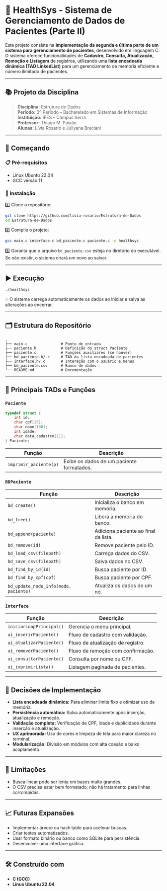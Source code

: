 # 🏥 HealthSys - Sistema de Gerenciamento de Dados de Pacientes (Parte II)

Este projeto consiste na **implementação da segunda e última parte de um sistema para gerenciamento de pacientes**, desenvolvido em linguagem C.  
O sistema oferece funcionalidades de **Cadastro, Consulta, Atualização, Remoção e Listagem** de registros, utilizando uma **lista encadeada dinâmica (TAD LinkedList)** para um gerenciamento de memória eficiente e número ilimitado de pacientes.

---

## 📚 Projeto da Disciplina

> **Disciplina:** Estrutura de Dados  
> **Período:** 3º Período – Bacharelado em Sistemas de Informação  
> **Instituição:** IFES – Campus Serra  
> **Professor:** Thiago M. Paixão  
> **Alunas:** Lívia Rosario e Jullyana Breciani  

---

## 🚀 Começando

### 📋 Pré-requisitos

- Linux Ubuntu 22.04  
- GCC versão 11  

### 🔧 Instalação

1️⃣ Clone o repositório:
```bash
git clone https://github.com/livia-rosario/Estrutura-de-Dados
cd Estrutura-de-Dados
```
2️⃣ Compile o projeto:
```bash
gcc main.c interface.c bd_paciente.c paciente.c -o healthsys
```
3️⃣ Garanta que o arquivo `bd_paciente.csv` esteja no diretório do executável. Se não existir, o sistema criará um novo ao salvar.

---

## ▶️ Execução

```bash
./healthsys
```
💡 O sistema carrega automaticamente os dados ao iniciar e salva as alterações ao encerrar.

---

## 🗂️ Estrutura do Repositório

```
.
├── main.c               # Ponto de entrada
├── paciente.h           # Definição do struct Paciente
├── paciente.c           # Funções auxiliares (se houver)
├── bd_paciente.h/.c     # TAD da lista encadeada de pacientes
├── interface.h/.c       # Interação com o usuário e menus
├── bd_paciente.csv      # Banco de dados
└── README.md            # Documentação
```

---

## 🧱 Principais TADs e Funções

### `Paciente`
```c
typedef struct {
    int id;
    char cpf[15];
    char nome[100];
    int idade;
    char data_cadastro[11];
} Paciente;
```
| Função | Descrição |
|---|---|
| `imprimir_paciente(p)` | Exibe os dados de um paciente formatados. |

### `BDPaciente`
| Função | Descrição |
|---|---|
| `bd_create()` | Inicializa o banco em memória. |
| `bd_free()` | Libera a memória do banco. |
| `bd_append(paciente)` | Adiciona paciente ao final da lista. |
| `bd_remove(id)` | Remove paciente pelo ID. |
| `bd_load_csv(filepath)` | Carrega dados do CSV. |
| `bd_save_csv(filepath)` | Salva dados no CSV. |
| `bd_find_by_id(id)` | Busca paciente por ID. |
| `bd_find_by_cpf(cpf)` | Busca paciente por CPF. |
| `bd_update_node_info(node, paciente)` | Atualiza os dados de um nó. |

### `Interface`
| Função | Descrição |
|---|---|
| `iniciarLoopPrincipal()` | Gerencia o menu principal. |
| `ui_inserirPaciente()` | Fluxo de cadastro com validação. |
| `ui_atualizarPaciente()` | Fluxo de atualização de registro. |
| `ui_removerPaciente()` | Fluxo de remoção com confirmação. |
| `ui_consultarPaciente()` | Consulta por nome ou CPF. |
| `ui_imprimirLista()` | Listagem paginada de pacientes. |

---

## 🧠 Decisões de Implementação

- **Lista encadeada dinâmica:** Para eliminar limite fixo e otimizar uso de memória.
- **Persistência automática:** Salva automaticamente após inserção, atualização e remoção.
- **Validação completa:** Verificação de CPF, idade e duplicidade durante inserção e atualização.
- **UX aprimorada:** Uso de cores e limpeza de tela para maior clareza no terminal.
- **Modularização:** Divisão em módulos com alta coesão e baixo acoplamento.

---

## 📌 Limitações

- Busca linear pode ser lenta em bases muito grandes.
- O CSV precisa estar bem formatado; não há tratamento para linhas corrompidas.

---

## 📈 Futuras Expansões

- Implementar árvore ou hash table para acelerar buscas.
- Criar testes automatizados.
- Usar formato binário ou banco como SQLite para persistência.
- Desenvolver uma interface gráfica.

---

## 🛠️ Construído com

- **C (GCC)**  
- **Linux Ubuntu 22.04**
